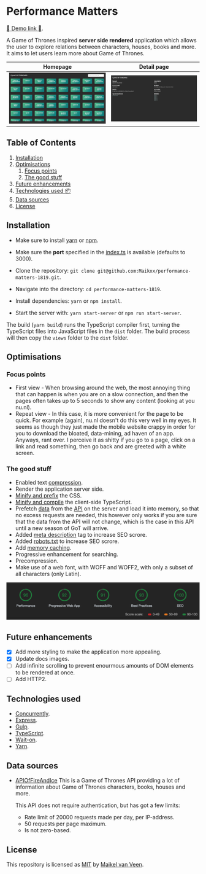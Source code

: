 # Performance Matters

[🚀 Demo link 🚀](https://performance-matters.herokuapp.com/).

A Game of Thrones inspired **server side rendered** application which allows the user to explore relations between characters, houses, books and more. It aims to let users learn more about Game of Thrones.

Homepage | Detail page
:-------------------------:|:-------------------------:
![Homepage](docs/home.png) | ![Detail page](docs/detail.png)

## Table of Contents

1. [Installation](#Installation)
2. [Optimisations](#Optimisations)
    1. [Focus points](#Focus-points)
    2. [The good stuff](#The-good-stuff)
3. [Future enhancements](#Future-enhancements)
4. [Technologies used 📦](#Technologies-used)
5. [Data sources](#Data-sources)
6. [License](#License)

## Installation

* Make sure to install [yarn](https://yarnpkg.com/en/) or [npm](https://www.npmjs.com).
* Make sure the **port** specified in the [index.ts](server/src/index.ts) is available (defaults to 3000).

* Clone the repository: `git clone git@github.com:Maikxx/performance-matters-1819.git`.
* Navigate into the directory: `cd performance-matters-1819`.
* Install dependencies: `yarn` or `npm install`.
* Start the server with: `yarn start-server` or `npm run start-server`.

The build (`yarn build`) runs the TypeScript compiler first, turning the TypeScript files into JavaScript files in the `dist` folder.
The build process will then copy the `views` folder to the `dist` folder.

## Optimisations

### Focus points

* First view - When browsing around the web, the most annoying thing that can happen is when you are on a slow connection, and then the pages often takes up to 5 seconds to show any content (looking at you nu.nl).
* Repeat view - In this case, it is more convenient for the page to be quick. For example (again), nu.nl doesn't do this very well in my eyes. It seems as though they just made the mobile website crappy in order for you to download the bloated, data-mining, ad haven of an app. Anyways, rant over. I perceive it as shitty if you go to a page, click on a link and read something, then go back and are greeted with a white screen.

### The good stuff

* Enabled text [compression](https://github.com/expressjs/compression).
* Render the application server side.
* [Minify and prefix](./server/gulpfile.js) the CSS.
* [Minify and compile](./server/gulpfile.js) the client-side TypeScript.
* Prefetch [data](./server/public/data) from the [API](https://anapioficeandfire.com/) on the server and load it into memory, so that no excess requests are needed, this however only works if you are sure that the data from the API will not change, which is the case in this API until a new season of GoT will arrive.
* Added [meta description](./server/src/views/partials/head.ejs#L3) tag to increase SEO scrore.
* Added [robots.txt](./server/public/robots.txt) to increase SEO scrore.
* Add [memory caching](./server/src/services/memoryCache.ts).
* Progressive enhancement for searching.
* Precompression.
* Make use of a web font, with WOFF and WOFF2, with only a subset of all characters (only Latin).

![Audit scores after adding a service worker](./docs/score-after-pwa.png)

## Future enhancements

* [X] Add more styling to make the application more appealing.
* [X] Update docs images.
* [ ] Add infinite scrolling to prevent enourmous amounts of DOM elements to be rendered at once.
* [ ] Add HTTP2.

## Technologies used

* [Concurrently](https://www.npmjs.com/package/concurrently).
* [Express](https://expressjs.com/).
* [Gulp](https://gulpjs.com/).
* [TypeScript](https://www.typescriptlang.org).
* [Wait-on](https://www.npmjs.com/package/wait-on).
* [Yarn](https://yarnpkg.com/en/).

## Data sources

* [APIOfFireAndIce](https://anapioficeandfire.com/)
    This is a Game of Thrones API providing a lot of information about Game of Thrones characters, books, houses and more.

    This API does not require authentication, but has got a few limits:
    * Rate limit of 20000 requests made per day, per IP-address.
    * 50 requests per page maximum.
    * Is not zero-based.

## License

This repository is licensed as [MIT](LICENSE) by [Maikel van Veen](https://github.com/maikxx).